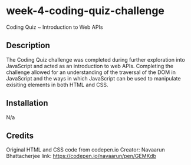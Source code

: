 # week-4-coding-quiz-challenge
Coding Quiz ~ Introduction to Web APIs

## Description

The Coding Quiz challenge was completed during further exploration into JavaScript and acted as an introduction to web APIs. 
Completing the challenge allowed for an understanding of the traversal of the DOM in JavaScript and the ways in which JavaScript can be used to manipulate exisiting elements in both HTML and CSS.

## Installation

N/a

## Credits

Original HTML and CSS code from codepen.io
Creator: Navaarun Bhattacherjee
link: https://codepen.io/navaarun/pen/GEMKdb